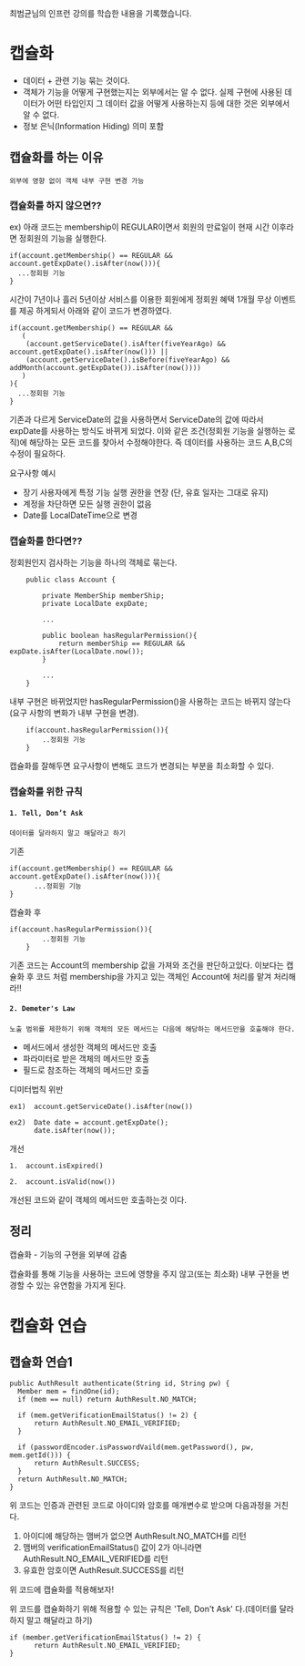 최범균님의 인프런 강의를 학습한 내용을 기록했습니다.

# 캡슐화

- 데이터 + 관련 기능 묶는 것이다.
- 객체가 기능을 어떻게 구현했는지는 외부에서는 알 수 없다. 실제 구현에 사용된 데이터가 어떤 타입인지 그 데이터 값을 어떻게 사용하는지 등에 대한 것은 외부에서 알 수 없다.
- 정보 은닉(Information Hiding) 의미 포함


## 캡슐화를 하는 이유

    외부에 영향 없이 객체 내부 구현 변경 가능


### 캡슐화를 하지 않으면??


ex) 아래 코드는 membership이 REGULAR이면서 회원의 만료일이 현재 시간 이후라면 정회원의 기능을 실행한다. 

    if(account.getMembership() == REGULAR && account.getExpDate().isAfter(now())){
      ...정회원 기능
    }
    
  
시간이 7년이나 흘러 5년이상 서비스를 이용한 회원에게 정회원 혜택 1개월 무상 이벤트를 제공 하게되서 아래와 같이 코드가 변경하였다.

    if(account.getMembership() == REGULAR && 
       (
        (account.getServiceDate().isAfter(fiveYearAgo) && account.getExpDate().isAfter(now())) ||
        (account.getServiceDate().isBefore(fiveYearAgo) && addMonth(account.getExpDate()).isAfter(now())))
       )
    ){
      ...정회원 기능
    }
    
기존과 다르게 ServiceDate의 값을 사용하면서 ServiceDate의 값에 따라서 expDate를 사용하는 방식도 바뀌게 되었다. 이와 같은 조건(정회원 기능을 실행하는 로직)에 해당하는 모든 코드를 찾아서 수정해야한다. 즉 데이터를 사용하는 코드 A,B,C의 수정이 필요하다.


요구사항 예시

- 장기 사용자에게 특정 기능 실행 권한을 연장 (단, 유효 일자는 그대로 유지)
- 계정을 차단하면 모든 실행 권한이 없음
- Date를 LocalDateTime으로 변경

### 캡슐화를 한다면??

정회원인지 검사하는 기능을 하나의 객체로 묶는다.

        public class Account {

            private MemberShip memberShip;
            private LocalDate expDate;

            ...

            public boolean hasRegularPermission(){
                return memberShip == REGULAR && expDate.isAfter(LocalDate.now());
            }

            ...
        }
        
내부 구현은 바뀌었지만 hasRegularPermission()을 사용하는 코드는 바뀌지 않는다(요구 사항의 변화가 내부 구현을 변경).

        if(account.hasRegularPermission()){
            ..정회원 기능
        }

캡슐화를 잘해두면 요구사항이 변해도 코드가 변경되는 부분을 최소화할 수 있다.

### 캡슐화를 위한 규칙

#### ```1. Tell, Don’t Ask```

    데이터를 달라하지 말고 해달라고 하기


기존

    if(account.getMembership() == REGULAR && account.getExpDate().isAfter(now())){
          ...정회원 기능
    }
   
캡슐화 후

    if(account.hasRegularPermission()){
            ..정회원 기능
        }
        
기존 코드는 Account의 membership 값을 가져와 조건을 판단하고있다. 이보다는 캡슐화 후 코드 처럼 membership을 가지고 있는 객체인 Account에 처리를 맡겨 처리해라!!


#### ```2. Demeter's Law```

    노출 범위를 제한하기 위해 객체의 모든 메서드는 다음에 해당하는 메서드만을 호출해야 한다.
 
- 메서드에서 생성한 객체의 메서드만 호출
- 파라미터로 받은 객체의 메서드만 호출
- 필드로 참조하는 객체의 메서드만 호출

디미터법칙 위반
    
    ex1)  account.getServiceDate().isAfter(now())
    
    ex2)  Date date = account.getExpDate();
          date.isAfter(now());
    
개선

    1.  account.isExpired()
    
    2.  account.isValid(now())

개선된 코드와 같이 객체의 메서드만 호출하는것 이다.


## 정리

캡슐화 - 기능의 구현을 외부에 감춤

캡슐화를 통해 기능을 사용하는 코드에 영향을 주지 않고(또는 최소화) 내부 구현을 변경할 수 있는 유연함을 가지게 된다.

# 캡슐화 연습

## 캡슐화 연습1

    public AuthResult authenticate(String id, String pw) {
      Member mem = findOne(id);
      if (mem == null) return AuthResult.NO_MATCH;

      if (mem.getVerificationEmailStatus() != 2) {
          return AuthResult.NO_EMAIL_VERIFIED;
      }
      
      if (passwordEncoder.isPasswordVaild(mem.getPassword(), pw, mem.getId())) {
          return AuthResult.SUCCESS;
      }
      return AuthResult.NO_MATCH;
    }
    
위 코드는 인증과 관련된 코드로 아이디와 암호를 매개변수로 받으며 다음과정을 거친다.

1. 아이디에 해당하는 맴버가 없으면 AuthResult.NO_MATCH를 리턴
2. 맴버의 verificationEmailStatus() 값이 2가 아니라면 AuthResult.NO_EMAIL_VERIFIED를 리턴
3. 유효한 암호이면 AuthResult.SUCCESS를 리턴

위 코드에 캡슐화를 적용해보자!

위 코드를 캡슐화하기 위해 적용할 수 있는 규칙은 'Tell, Don't Ask' 다.(데이터를 달라하지 말고 해달라고 하기)

    if (member.getVerificationEmailStatus() != 2) {
          return AuthResult.NO_EMAIL_VERIFIED;
    }
